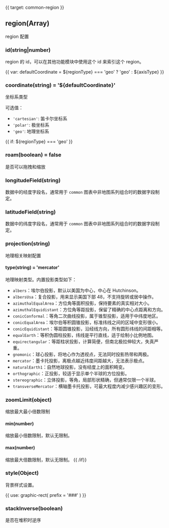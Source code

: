 {{ target: common-region }}

<!-- IRegionSpec -->

## region(Array)

region 配置

<!-- 图表布局配置 -->
<!-- IRegionSpec -->

### id(string|number)

region 的 id，可以在其他功能模块中使用这个 id 来索引这个 region。

{{ var: defaultCoordinate = ${regionType} === 'geo' ? 'geo' : ${axisType} }}

### coordinate(string) = '${defaultCoordinate}'

坐标系类型

可选值：

- `'cartesian'`: 笛卡尔坐标系
- `'polar'`: 极坐标系
- `'geo'`: 地理坐标系

{{ if: ${regionType} === 'geo' }}

### roam(boolean) = false

是否可以拖拽和缩放

### longitudeField(string)

数据中的经度字段名，通常用于 `common` 图表中非地图系列组合时的数据字段制定。

### latitudeField(string)

数据中的纬度字段名，通常用于 `common` 图表中非地图系列组合时的数据字段制定。

### projection(string)

地理相关映射配置

#### type(string) = 'mercator'

地理映射类型。内置投影类型如下：

- `albers`：埃尔伯投影，默认以美国为中心，中心在 Hutchinson。
- `albersUsa`：复合投影，用来显示美国下部 48，不支持旋转或居中操作。
- `azimuthalEqualArea`：方位角等面积投影，保持要素的真实相对大小。
- `azimuthalEquidistant`：方位角等距投影，保留了精确的中心点距离和方向。
- `conicConformal`：等角二次曲线投影，属于锥型投影，适用于中纬度地区。
- `conicEqualArea`：埃尔伯等积圆锥投影，标准纬线之间的区域中变形很小。
- `conicEquidistant`：等距圆锥投影，沿经线方向，所有圆形纬线的间距相等。
- `equalEarth`：等积伪圆柱投影，纬线是平行直线，适于绘制小比例地图。
- `equirectangular`：等距柱状投影，计算简便，但南北极拉伸较大，失真严重。
- `gnomonic`：球心投影，将地心作为透视点，无法同时投影热带和两极。
- `mercator`：墨卡托投影，离极点越近纬度间距越大，无法表示极点。
- `naturalEarth1`：自然地球投影，没有经度上的面积畸变。
- `orthographic`：正投影，较适于显示单个半球的方位投影。
- `stereographic`：立体投影，等角，局部形状精确，但通常仅限一个半球。
- `transverseMercator`：横轴墨卡托投影，可最大程度内减少感兴趣区的变形。

### zoomLimit(object)

缩放最大最小倍数限制

#### min(number)

缩放最小倍数限制，默认无限制。

#### max(number)

缩放最大倍数限制，默认无限制。
{{ /if}}

### style(Object)

背景样式设置。

{{ use: graphic-rect(
  prefix = '###'
) }}

### stackInverse(boolean)

是否在堆积时逆序
